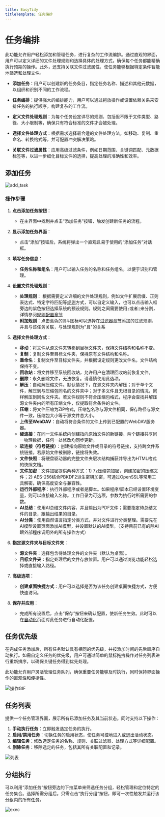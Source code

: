 ```yaml
---
title: EasyTidy
titleTemplate: 任务编排
---
```


# 任务编排

此功能允许用户轻松添加和管理任务，进行复杂的工作流编排。通过直观的界面，用户可以定义详细的文件处理规则和选择具体的处理方式，确保每个任务都能精确执行预期的操作。此外，还支持关联文件过滤属性，使任务能够根据特定条件智能地筛选和处理文件。

- **添加任务**：用户可以创建新的任务条目，指定任务名称、描述和其他元数据，以组织和识别不同的工作流程。

- **任务编排**：提供强大的编排能力，用户可以通过拖放操作或设置依赖关系来安排任务的执行顺序，构建复杂的工作流。

- **定义文件处理规则**：为每个任务设定详尽的规则，包括但不限于文件类型、路径、大小限制等，确保只有符合标准的文件才会被处理。

- **选择文件处理方式**：根据需求选择最合适的文件处理方法，如移动、复制、重命名、转换格式等，并可配置冲突解决策略。

- **关联文件过滤属性**：应用高级过滤条件，例如日期范围、关键词匹配、元数据标签等，以进一步细化目标文件的选择，提高处理的准确性和效率。

## 添加任务

![add_task](/images/task_add.png)

### 操作步骤

1. **点击添加任务按钮**：
   - 在主界面中找到并点击“添加任务”按钮，触发创建新任务的流程。

2. **显示添加任务界面**：
   - 点击“添加”按钮后，系统将弹出一个直观且易于使用的“添加任务”对话框。

3. **填写任务信息**：
   - **任务名称和组名**：用户可以输入任务的名称和任务组名，以便于识别和管理。

4. **设置文件处理规则**：
   - **处理规则**： 根据需要定义详细的文件处理规则，例如文件扩展后缀、正则表达式、特定字符匹配等[规则](rules.md)方式，可以自定义输入，也可以点击输入框旁边的紫色按钮选择系统的预设规则。规则之间需要使用`;`或者`|`来分割，详情参阅[规则配置章节](rules.md)
   - **附加规则**：点击蓝色的`漏斗`图标可以选择在[过滤器章节](filter.md)添加的过滤规则，并且与该任务关联，与处理规则为"且"的关系

5. **选择文件处理方式**：
   - **移动**：将文件从源文件夹转移到目标文件夹，保持文件结构和名称不变。
   - **复制**：复制文件至目标文件夹，保持原有文件结构和名称。
   - **重命名**：复制文件至目标文件夹，并根据设定规则更改文件名，文件结构保持不变。
   - **回收站**：将文件移至系统回收站，允许用户在清理回收站前恢复文件。
   - **删除**：永久删除文件，无法恢复。请谨慎使用此选项。
   - **解压**：自动解压缩文件。默认情况下，在源文件夹内解压；对于单个文件，解压到与压缩包同名的文件夹中；对于多文件且无根目录的情况，同样解压到同名文件夹。若文件规则不符合压缩包格式，程序会查找并解压源文件夹内的所有压缩文件，仅提取符合条件的文件。
   - **压缩**：将文件压缩为ZIP格式，压缩包名称与源文件相同，保存路径与源文件一致，压缩包大小等于源文件总大小。
   - **上传至WebDAV**：自动将符合条件的文件上传到已配置的WebDAV服务器。
   - **硬连接**：在同一文件系统内创建指向原始文件的新链接，两个链接共享同一物理数据，任何一处修改均同步更新。
   - **软连接（符号链接）**：创建指向原始文件或目录的符号链接，支持跨文件系统链接。若原始文件被删除，链接将失效。
   - **文件快照**：将硬盘驱动器的完整文件夹层次结构捕获并导出为HTML格式的快照文档。
   - **文件加密**：文件加密提供两种方式：1) 7z压缩包加密，创建加密的压缩文件；2) AES-256结合PBKDF2派生密钥加密，可通过OpenSSL等常用工具解密，确保高度安全与兼容性。
   - **运行外部程序**：执行外部程序或者是脚本。如果程序/脚本已经设置环境变量，则可以直接输入名称。工作目录为可选项，参数为执行时所需要的参数。
   - **AI总结**：使用AI总结文件内容，并且输出为PDF文件；需要指定待总结文件的目录，跟输出结果的目录。
   - **AI分类**：使用自然语言指定分类方式，并对文件进行分类整理。需要先在AI模型设置页面添加AI模型，并设置默认的AI模型。（支持目前已有的除AI跟外部程序调用外的所有操作方式）

6. **指定源文件夹与目标文件夹**：
   - **源文件夹**：选择包含待处理文件的文件夹（默认为桌面）。
   - **目标文件夹**：指定处理后的文件存放位置。用户可以通过浏览功能轻松选择或直接输入路径。

7. **高级选项**：
   - **创建桌面快捷方式**：用户可以选择是否为该任务创建桌面快捷方式，方便快速访问。

8. **保存并应用**：
   - 完成所有设置后，点击“保存”按钮来确认配置，使新任务生效。此时可以在[自动化](automation.md)页面对此任务进行自动化配置。

## 任务优先级

在完成任务添加后，所有任务默认具有相同的优先级，并按添加时间的先后顺序自动执行。如需自定义任务的优先级，用户可通过简单的鼠标拖拽操作对任务列表进行重新排序，以确保关键任务得到优先处理。

此功能允许用户灵活管理任务队列，确保重要任务能够及时执行，同时保持界面操作的直观性和便捷性。

![操作GIF](/images/PixPin_2024-12-26_16-52-31.gif)

## 任务列表

提供一个任务管理界面，展示所有已添加任务及其当前状态，同时支持以下操作：

1. **手动执行任务**：立即触发选定任务的执行。
2. **启用/禁用任务**：切换任务的启用状态，使任务可控地进入或退出活动状态。
3. **编辑任务**：修改选定任务的名称、规则、关联过滤器、处理方式等详细配置。
4. **删除任务**：移除选定的任务，包括其所有关联配置和记录。

![列表](/images/PixPin_2025-01-08_14-22-43.png)

## 分组执行

可以利用“添加任务”按钮旁边的下拉菜单来筛选任务分组，轻松管理和定位特定的任务集合。选择所需分组后，只需点击“执行分组”按钮，即可一次性触发并运行该分组内的所有任务。

![exec](/images/exec.gif)
